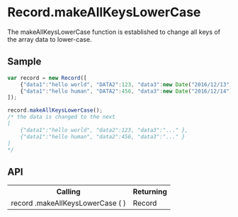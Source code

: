 <H1>Record.makeAllKeysLowerCase</H1>

The makeAllKeysLowerCase function is established to change all keys of  the array data to lower-case.

<h2>Sample</h2>

```javascript
var record = new Record([
	{"data1":"hello world", "DATA2":123, "data3":new Date("2016/12/13") },
	{"data1":"hello human", "DATA2":456, "data3":new Date("2016/12/14") }
]);

record.makeAllKeysLowerCase();
/* the data is changed to the next
[
	{"data1":"hello world", "data2":123, "data3":"..." },
	{"data1":"hello human", "data2":456, "data3":"..." }
]
*/

```

<h2>API</h2>

<table>
<tr><th>Calling</th><th>Returning</th></tr>
<tr><td>record .makeAllKeysLowerCase ( )</td><td>Record</td></tr>
</table>
